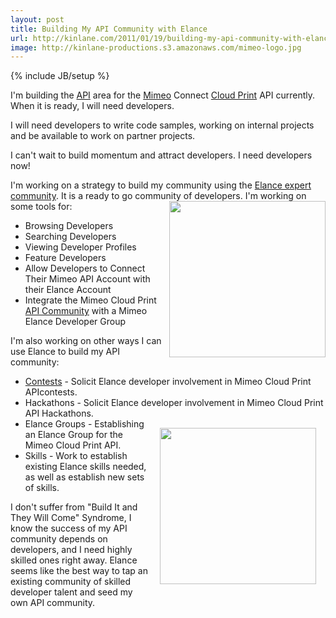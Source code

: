 ```yaml
---
layout: post
title: Building My API Community with Elance
url: http://kinlane.com/2011/01/19/building-my-api-community-with-elance/
image: http://kinlane-productions.s3.amazonaws.com/mimeo-logo.jpg
---
```

{% include JB/setup %}
<p>
     I'm building the <a href="http://www.apievangelist.com/">API</a> area for the <a href="http://www.mimeo.com">Mimeo</a> Connect <a href="http://www.kinlane.com/category/cloud-computing/cloud-print/">Cloud Print</a> API currently. When it is ready, I will need developers.
</p>

<p>
     I will need developers to write code samples, working on internal projects and be available to work on partner projects.
</p>

<p>
     I can't wait to build momentum and attract developers. I need developers now!
</p>

<p>
     I'm working on a strategy to build my community using the <a href="http://www.elance.com/" target="_blank">Elance expert community</a>. It is a ready to go community of developers. <a href="http://www.mimeo.com" target="_blank"><img src="http://kinlane-productions.s3.amazonaws.com/mimeo-logo.jpg"  width="250" align="right" /></a> I'm working on some tools for:
</p>
<ul class="mainlist">
     <li>Browsing Developers
     </li>
     <li>Searching Developers
     </li>
     <li>Viewing Developer Profiles
     </li>
     <li>Feature Developers
     </li>
     <li>Allow Developers to Connect Their Mimeo API Account with their Elance Account
     </li>
     <li>Integrate the Mimeo Cloud Print <a href="http://www.apievangelist.com/">API Community</a> with a Mimeo Elance Developer Group
     </li>
</ul>
<p>
     I'm also working on other ways I can use Elance to build my API community:
</p>
<ul class="mainlist">
     <li>
          <a href="http://www.apievangelist.com/ecosystem-building-blocks-detail.php?Building_Block_ID=201">Contests</a> - Solicit Elance developer involvement in Mimeo Cloud Print APIcontests.
     </li>
     <li>Hackathons - Solicit Elance developer involvement in Mimeo Cloud Print API Hackathons.
     </li>
     <li style="list-style: none">
          <a href="http://www.elance.com/" target="_blank"><img style="padding: 15px;" src="http://kinlane-productions.s3.amazonaws.com/elance/elance-logo.jpg"  width="250" align="right" /></a>
     </li>
     <li>Elance Groups - Establishing an Elance Group for the Mimeo Cloud Print API.
     </li>
     <li>Skills - Work to establish existing Elance skills needed, as well as establish new sets of skills.
     </li>
</ul>
<p>
     I don't suffer from "Build It and They Will Come" Syndrome, I know the success of my API community depends on developers, and I need highly skilled ones right away. Elance seems like the best way to tap an existing community of skilled developer talent and seed my own API community.
</p>